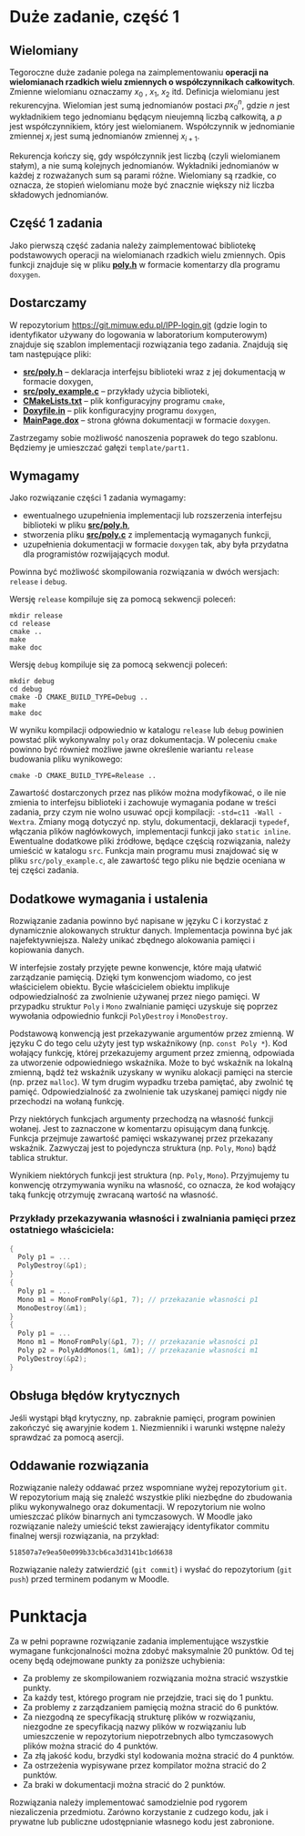 # Duże zadanie, część 1

## Wielomiany

Tegoroczne duże zadanie polega na zaimplementowaniu **operacji na wielomianach rzadkich wielu zmiennych o współczynnikach całkowitych**. Zmienne wielomianu oznaczamy $x_0$
, $x_1$, $x_2$ itd. Definicja wielomianu jest rekurencyjna. Wielomian jest sumą jednomianów postaci $px^n_0$, gdzie $n$ jest wykładnikiem tego jednomianu będącym nieujemną liczbą całkowitą, a $p$ jest współczynnikiem, który jest wielomianem. Współczynnik w jednomianie zmiennej $x_i$ jest sumą jednomianów zmiennej $x_{i+1}$.

Rekurencja kończy się, gdy współczynnik jest liczbą (czyli wielomianem stałym), a nie sumą kolejnych jednomianów. Wykładniki jednomianów w każdej z rozważanych sum są parami różne. Wielomiany są rzadkie, co oznacza, że stopień wielomianu może być znacznie większy niż liczba składowych jednomianów.

## Część 1 zadania

Jako pierwszą część zadania należy zaimplementować bibliotekę podstawowych operacji na wielomianach rzadkich wielu zmiennych. Opis funkcji znajduje się w pliku [**poly.h**](https://github.com/kfernandez31/IPP-2-Sparse-Poly-Calc/blob/main/src/poly_core/poly.h) w formacie komentarzy dla programu `doxygen`.

## Dostarczamy

W repozytorium https://git.mimuw.edu.pl/IPP-login.git (gdzie login to identyfikator używany do logowania w laboratorium komputerowym) znajduje się szablon implementacji rozwiązania tego zadania. Znajdują się tam następujące pliki:

- [**src/poly.h**](https://github.com/kfernandez31/IPP-2-Sparse-Poly-Calc/blob/main/src/poly_core/poly.h) – deklaracja interfejsu biblioteki wraz z jej dokumentacją w formacie doxygen,
- [**src/poly_example.c**](https://github.com/kfernandez31/IPP-2-Sparse-Poly-Calc/blob/main/src/poly_example.c) – przykłady użycia biblioteki,
- [**CMakeLists.txt**](https://github.com/kfernandez31/IPP-2-Sparse-Poly-Calc/blob/main/CMakeLists.txt) – plik konfiguracyjny programu `cmake`,
- [**Doxyfile.in**](https://github.com/kfernandez31/IPP-2-Sparse-Poly-Calc/blob/main/Doxyfile.in) – plik konfiguracyjny programu `doxygen`,
- [**MainPage.dox**](https://github.com/kfernandez31/IPP-2-Sparse-Poly-Calc/blob/main/MainPage.dox) – strona główna dokumentacji w formacie `doxygen`.

Zastrzegamy sobie możliwość nanoszenia poprawek do tego szablonu. Będziemy je umieszczać gałęzi `template/part1.`

## Wymagamy

Jako rozwiązanie części 1 zadania wymagamy:

- ewentualnego uzupełnienia implementacji lub rozszerzenia interfejsu biblioteki w pliku [**src/poly.h**](https://github.com/kfernandez31/IPP-2-Sparse-Poly-Calc/blob/main/src/poly_core/poly.h),
- stworzenia pliku [**src/poly.c**](https://github.com/kfernandez31/IPP-2-Sparse-Poly-Calc/blob/main/src/poly_core/poly.c) z implementacją wymaganych funkcji,
- uzupełnienia dokumentacji w formacie `doxygen` tak, aby była przydatna dla programistów rozwijających moduł.

Powinna być możliwość skompilowania rozwiązania w dwóch wersjach: `release` i `debug`. 

Wersję `release` kompiluje się za pomocą sekwencji poleceń:
```
mkdir release
cd release
cmake ..
make
make doc
```
Wersję `debug` kompiluje się za pomocą sekwencji poleceń:
```
mkdir debug
cd debug
cmake -D CMAKE_BUILD_TYPE=Debug ..
make
make doc
```
W wyniku kompilacji odpowiednio w katalogu `release` lub `debug` powinien powstać plik wykonywalny `poly` oraz dokumentacja. W poleceniu `cmake` powinno być również możliwe jawne określenie wariantu `release` budowania pliku wynikowego:
```
cmake -D CMAKE_BUILD_TYPE=Release ..
```
Zawartość dostarczonych przez nas plików można modyfikować, o ile nie zmienia to interfejsu biblioteki i zachowuje wymagania podane w treści zadania, przy czym nie wolno usuwać opcji kompilacji: `-std=c11 -Wall -Wextra`. Zmiany mogą dotyczyć np. stylu, dokumentacji, deklaracji `typedef`, włączania plików nagłówkowych, implementacji funkcji jako `static inline`. Ewentualne dodatkowe pliki źródłowe, będące częścią rozwiązania, należy umieścić w katalogu `src`. Funkcja main programu musi znajdować się w pliku `src/poly_example.c`, ale zawartość tego pliku nie będzie oceniana w tej części zadania.

## Dodatkowe wymagania i ustalenia

Rozwiązanie zadania powinno być napisane w języku C i korzystać z dynamicznie alokowanych struktur danych. Implementacja powinna być jak najefektywniejsza. Należy unikać zbędnego alokowania pamięci i kopiowania danych.

W interfejsie zostały przyjęte pewne konwencje, które mają ułatwić zarządzanie pamięcią. Dzięki tym konwencjom wiadomo, co jest właścicielem obiektu. Bycie właścicielem obiektu implikuje odpowiedzialność za zwolnienie używanej przez niego pamięci. W przypadku struktur `Poly` i `Mono` zwalnianie pamięci uzyskuje się poprzez wywołania odpowiednio funkcji `PolyDestroy` i `MonoDestroy`.

Podstawową konwencją jest przekazywanie argumentów przez zmienną. W języku C do tego celu użyty jest typ wskaźnikowy (np. `const Poly *`). Kod wołający funkcję, której przekazujemy argument przez zmienną, odpowiada za utworzenie odpowiedniego wskaźnika. Może to być wskaźnik na lokalną zmienną, bądź też wskaźnik uzyskany w wyniku alokacji pamięci na stercie (np. przez `malloc`). W tym drugim wypadku trzeba pamiętać, aby zwolnić tę pamięć. Odpowiedzialność za zwolnienie tak uzyskanej pamięci nigdy nie przechodzi na wołaną funkcję.

Przy niektórych funkcjach argumenty przechodzą na własność funkcji wołanej. Jest to zaznaczone w komentarzu opisującym daną funkcję. Funkcja przejmuje zawartość pamięci wskazywanej przez przekazany wskaźnik. Zazwyczaj jest to pojedyncza struktura (np. `Poly`, `Mono`) bądź tablica struktur.

Wynikiem niektórych funkcji jest struktura (np. `Poly`, `Mono`). Przyjmujemy tu konwencję otrzymywania wyniku na własność, co oznacza, że kod wołający taką funkcję otrzymuję zwracaną wartość na własność.

### Przykłady przekazywania własności i zwalniania pamięci przez ostatniego właściciela:

```c
{
  Poly p1 = ...
  PolyDestroy(&p1);
}
{
  Poly p1 = ...
  Mono m1 = MonoFromPoly(&p1, 7); // przekazanie własności p1
  MonoDestroy(&m1);
}
{
  Poly p1 = ...
  Mono m1 = MonoFromPoly(&p1, 7); // przekazanie własności p1
  Poly p2 = PolyAddMonos(1, &m1); // przekazanie własności m1
  PolyDestroy(&p2);
}
```

## Obsługa błędów krytycznych

Jeśli wystąpi błąd krytyczny, np. zabraknie pamięci, program powinien zakończyć się awaryjnie kodem `1`. Niezmienniki i warunki wstępne należy sprawdzać za pomocą asercji.

## Oddawanie rozwiązania

Rozwiązanie należy oddawać przez wspomniane wyżej repozytorium `git`. W repozytorium mają się znaleźć wszystkie pliki niezbędne do zbudowania pliku wykonywalnego oraz dokumentacji. W repozytorium nie wolno umieszczać plików binarnych ani tymczasowych. W Moodle jako rozwiązanie należy umieścić tekst zawierający identyfikator commitu finalnej wersji rozwiązania, na przykład:
```
518507a7e9ea50e099b33cb6ca3d3141bc1d6638
```

Rozwiązanie należy zatwierdzić (`git commit`) i wysłać do repozytorium (`git push`) przed terminem podanym w Moodle.


# Punktacja

Za w pełni poprawne rozwiązanie zadania implementujące wszystkie wymagane funkcjonalności można zdobyć maksymalnie 20 punktów. Od tej oceny będą odejmowane punkty za poniższe uchybienia:

- Za problemy ze skompilowaniem rozwiązania można stracić wszystkie punkty.
- Za każdy test, którego program nie przejdzie, traci się do 1 punktu.
- Za problemy z zarządzaniem pamięcią można stracić do 6 punktów.
- Za niezgodną ze specyfikacją strukturę plików w rozwiązaniu, niezgodne ze specyfikacją nazwy plików w rozwiązaniu lub umieszczenie w repozytorium niepotrzebnych albo tymczasowych plików można stracić do 4 punktów.
- Za złą jakość kodu, brzydki styl kodowania można stracić do 4 punktów.
- Za ostrzeżenia wypisywane przez kompilator można stracić do 2 punktów.
- Za braki w dokumentacji można stracić do 2 punktów.

Rozwiązania należy implementować samodzielnie pod rygorem niezaliczenia przedmiotu. Zarówno korzystanie z cudzego kodu, jak i prywatne lub publiczne udostępnianie własnego kodu jest zabronione.